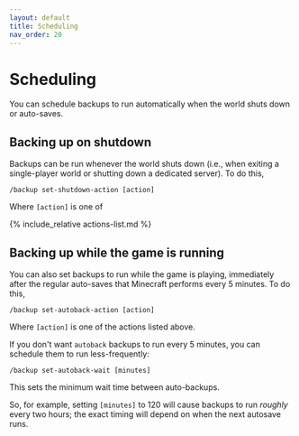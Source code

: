 ```yaml
---
layout: default
title: Scheduling
nav_order: 20
---
```


# Scheduling

You can schedule backups to run automatically when the world shuts down or auto-saves.

## Backing up on shutdown

Backups can be run whenever the world shuts down (i.e., when exiting a single-player world or
shutting down a dedicated server). To do this,

```
/backup set-shutdown-action [action]
```

Where `[action]` is one of

{% include_relative actions-list.md %}

## Backing up while the game is running

You can also set backups to run while the game is playing, immediately after the
regular auto-saves that Minecraft performs every 5 minutes.  To do this,

```
/backup set-autoback-action [action]
```

Where `[action]` is one of the actions listed above.

If you don't want `autoback` backups to run every 5 minutes, you can schedule them to
run less-frequently:

```
/backup set-autoback-wait [minutes]
```

This sets the minimum wait time between auto-backups.

So, for example, setting `[minutes]` 
to 120 will cause backups to run *roughly* every two hours; the exact timing will depend 
on when the next autosave runs.
